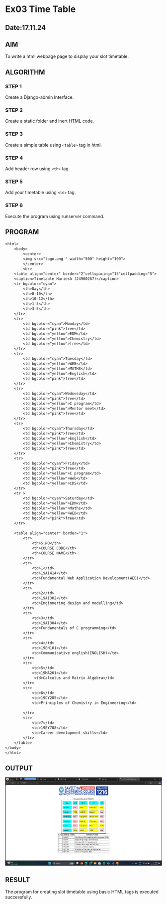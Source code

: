 # Ex03 Time Table
## Date:17.11.24

## AIM
To write a html webpage page to display your slot timetable.

## ALGORITHM
### STEP 1
Create a Django-admin Interface.

### STEP 2
Create a static folder and inert HTML code.

### STEP 3
Create a simple table using ```<table>``` tag in html.

### STEP 4
Add header row using ```<th>``` tag.

### STEP 5
Add your timetable using ```<td>``` tag.

### STEP 6
Execute the program using runserver command.

## PROGRAM
```
<html>
    <body>
        <center>
        <img src="logo.png " width="500" height="100">
        </center>
        <br>
    <table align="center" border="2"cellspacing="15"cellpadding="5">
    <caption>Timetable Hariesh (24900267)</caption>
    <tr bgcolor="cyan">
        <th>Day</th>
        <th>8-10</th>
        <th>10-12</th>
        <th>1-3</th>
        <th>3-5</th>
    </tr>
    <tr>
        <td bgcolor="cyan">Monday</td>
        <td bgcolor="pink">free</td>
        <td bgcolor="yellow">EDM</td>
        <td bgcolor="yellow">Chemistry</td>
        <td bgcolor="yellow">free</td>
    </tr>
    <tr>
        <td bgcolor="cyan">Tuesday</td>
        <td bgcolor="yellow">WEB</td>
        <td bgcolor="yellow">MATHS</td>
        <td bgcolor="yellow">English</td>
        <td bgcolor="pink">free</td>
    </tr>
    <tr>
        <td bgcolor="cyan">Wednesday</td>
        <td bgcolor="pink">free</td>
        <td bgcolor="yellow">C program</td>
        <td bgcolor="yellow">Mentor meet</td>
        <td bgcolor="pink">free</td>
    </tr>
    <tr>
        <td bgcolor="cyan">Thursday</td>
        <td bgcolor="pink">free</td>
        <td bgcolor="yellow">English</td>
        <td bgcolor="yellow">Chemistry</td>
        <td bgcolor="pink">free</td>
    </tr>
    <tr>
        <td bgcolor="cyan">Friday</td>
        <td bgcolor="pink">free</td>
        <td bgcolor="yellow">C program</td>
        <td bgcolor="yellow">Web</td>
        <td bgcolor="yellow">CDS</td>
    </tr>
    <tr >
        <td bgcolor="cyan">Saturday</td>
        <td bgcolor="yellow">EDM</td>
        <td bgcolor="yellow">Maths</td>
        <td bgcolor="yellow">WEB</td>
        <td bgcolor="pink">free</td>
    </tr>

    <table align="center" border="1">
        <tr>
            <th>S.NO</th>
            <th>COURSE CODE</th>
            <th>COURSE NAME</th>
        </tr>
        <tr>
            <td>1</td>
            <td>19AI414</td>
            <td>Fundamental Web Application Development(WEB)</td>
        </tr>
        <tr>
            <td>2</td>
            <td>19AI302</td>
            <td>Enginnering design and modelling</td>
        </tr>
        <tr>
            <td>3</td>
            <td>19AI304</td>
            <td>Fundamentals of C programming</td>
        </tr>
        <tr>
            <td>4</td>
            <td>19EN101</td>
            <td>Communicative english(ENGLISH)</td>
        </tr>
        <tr>
            <td>5</td>
            <td>19MA201</td>
             <td>Calculus and Matrix Algebra</td>
        </tr>
        <tr>
            <td>6</td>
            <td>19CY205</td>
            <td>Principles of Chemistry in Engineering</td>
            
        </tr>
        <tr>
            <td>7</td>
            <td>19EY708</td>
            <td>Career development skills</td>
        </tr>
    </table>
</body>
</html>
```

## OUTPUT
![alt text](<Screenshot 2024-11-17 215613.png>)

## RESULT
The program for creating slot timetable using basic HTML tags is executed successfully.
